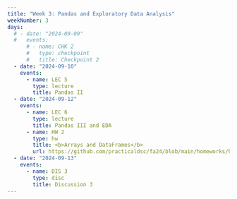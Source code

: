 ```yaml
---
title: "Week 3: Pandas and Exploratory Data Analysis"
weekNumber: 3
days:
  # - date: "2024-09-09"
  #   events:
      # - name: CHK 2
      #   type: checkpoint
      #   title: Checkpoint 2
  - date: "2024-09-10"
    events:
      - name: LEC 5
        type: lecture
        title: Pandas II
  - date: "2024-09-12"
    events:
      - name: LEC 6
        type: lecture
        title: Pandas III and EDA
      - name: HW 2
        type: hw
        title: <b>Arrays and DataFrames</b>
        url: https://github.com/practicaldsc/fa24/blob/main/homeworks/hw02/hw02.ipynb
  - date: "2024-09-13"
    events:
      - name: DIS 3
        type: disc
        title: Discussion 3
---
```

